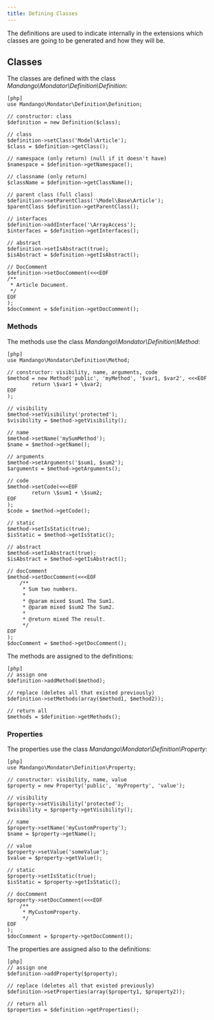 ```yaml
---
title: Defining Classes
---
```


The definitions are used to indicate internally in the extensions which classes
are going to be generated and how they will be.

Classes
-------

The classes are defined with the class
*Mandango\\Mondator\\Definition\\Definition*:

    [php]
    use Mandango\Mondator\Definition\Definition;

    // constructor: class
    $definition = new Definition($class);

    // class
    $definition->setClass('Model\Article');
    $class = $definition->getClass();

    // namespace (only return) (null if it doesn't have)
    $namespace = $definition->getNamespace();

    // classname (only return)
    $className = $definition->getClassName();

    // parent class (full class)
    $definition->setParentClass('\Model\Base\Article');
    $parentClass $definition->getParentClass();

    // interfaces
    $definition->addInterface('\ArrayAccess');
    $interfaces = $definition->getInterfaces();

    // abstract
    $definition->setIsAbstract(true);
    $isAbstract = $definition->getIsAbstract();

    // DocComment
    $definition->setDocComment(<<<EOF
    /**
     * Article Document.
     */
    EOF
    );
    $docComment = $definition->getDocComment();

### Methods

The methods use the class *Mandango\Mondator\Definition\Method*:

    [php]
    use Mandango\Mondator\Definition\Method;

    // constructor: visibility, name, arguments, code
    $method = new Method('public', 'myMethod', '$var1, $var2', <<<EOF
            return \$var1 + \$var2;
    EOF
    );

    // visibility
    $method->setVisibility('protected');
    $visibility = $method->getVisibility();

    // name
    $method->setName('mySumMethod');
    $name = $method->getName();

    // arguments
    $method->setArguments('$sum1, $sum2');
    $arguments = $method->getArguments();

    // code
    $method->setCode(<<<EOF
            return \$sum1 + \$sum2;
    EOF
    );
    $code = $method->getCode();

    // static
    $method->setIsStatic(true);
    $isStatic = $method->getIsStatic();

    // abstract
    $method->setIsAbstract(true);
    $isAbstract = $method->getIsAbstract();

    // docComment
    $method->setDocComment(<<<EOF
        /**
         * Sum two numbers.
         *
         * @param mixed $sum1 The Sum1.
         * @param mixed $sum2 The Sum2.
         *
         * @return mixed The result.
         */
    EOF
    );
    $docComment = $method->getDocComment();

The methods are assigned to the definitions:

    [php]
    // assign one
    $definition->addMethod($method);

    // replace (deletes all that existed previously)
    $definition->setMethods(array($method1, $method2));

    // return all
    $methods = $definition->getMethods();

### Properties

The properties use the class *Mandango\Mondator\Definition\Property*:

    [php]
    use Mandango\Mondator\Definition\Property;

    // constructor: visibility, name, value
    $property = new Property('public', 'myProperty', 'value');

    // visibility
    $property->setVisibility('protected');
    $visibility = $property->getVisibility();

    // name
    $property->setName('myCustomProperty');
    $name = $property->getName();

    // value
    $property->setValue('someValue');
    $value = $property->getValue();

    // static
    $property->setIsStatic(true);
    $isStatic = $property->getIsStatic();

    // docComment
    $property->setDocComment(<<<EOF
        /**
         * MyCustomProperty.
         */
    EOF
    );
    $docComment = $property->getDocComment();

The properties are assigned also to the definitions:

    [php]
    // assign one
    $definition->addProperty($property);

    // replace (deletes all that existed previously)
    $definition->setProperties(array($property1, $property2));

    // return all
    $properties = $definition->getProperties();